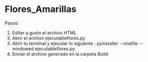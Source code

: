 # Flores_Amarillas

Pasos: 

1) Editar a gusto el archivo HTML
2) Abrir el archivo ejecutableflores.py
3) Abrir tu terminal y ejecutar lo siguiente : pyinstaller --onefile --windowed ejecutableflores.py
4) Enviar el archivo generado en la carpeta Build
